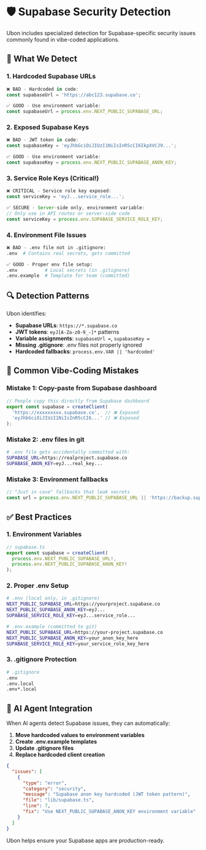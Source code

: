 # 🛡️ Supabase Security Detection

Ubon includes specialized detection for Supabase-specific security issues commonly found in vibe-coded applications.

## 🎯 What We Detect

### 1. Hardcoded Supabase URLs
```typescript
❌ BAD - Hardcoded in code:
const supabaseUrl = 'https://abc123.supabase.co';

✅ GOOD - Use environment variable:
const supabaseUrl = process.env.NEXT_PUBLIC_SUPABASE_URL;
```

### 2. Exposed Supabase Keys
```typescript
❌ BAD - JWT token in code:
const supabaseKey = 'eyJhbGciOiJIUzI1NiIsInR5cCI6IkpXVCJ9...';

✅ GOOD - Use environment variable:
const supabaseKey = process.env.NEXT_PUBLIC_SUPABASE_ANON_KEY;
```

### 3. Service Role Keys (Critical!)
```typescript
❌ CRITICAL - Service role key exposed:
const serviceKey = 'eyJ...service_role...';

✅ SECURE - Server-side only, environment variable:
// Only use in API routes or server-side code
const serviceKey = process.env.SUPABASE_SERVICE_ROLE_KEY;
```

### 4. Environment File Issues
```bash
❌ BAD - .env file not in .gitignore:
.env  # Contains real secrets, gets committed

✅ GOOD - Proper env file setup:
.env          # Local secrets (in .gitignore)
.env.example  # Template for team (committed)
```

## 🔍 Detection Patterns

Ubon identifies:
- **Supabase URLs**: `https://*.supabase.co`
- **JWT tokens**: `eyJ[A-Za-z0-9_-]*` patterns
- **Variable assignments**: `supabaseUrl =`, `supabaseKey =`
- **Missing .gitignore**: .env files not properly ignored
- **Hardcoded fallbacks**: `process.env.VAR || 'hardcoded'`

## 🚨 Common Vibe-Coding Mistakes

### Mistake 1: Copy-paste from Supabase dashboard
```typescript
// People copy this directly from Supabase dashboard
export const supabase = createClient(
  'https://xxxxxxxxx.supabase.co',  // ❌ Exposed
  'eyJhbGciOiJIUzI1NiIsInR5cCI6...' // ❌ Exposed
);
```

### Mistake 2: .env files in git
```bash
# .env file gets accidentally committed with:
SUPABASE_URL=https://realproject.supabase.co
SUPABASE_ANON_KEY=eyJ...real_key...
```

### Mistake 3: Environment fallbacks
```typescript
// "Just in case" fallbacks that leak secrets
const url = process.env.NEXT_PUBLIC_SUPABASE_URL || 'https://backup.supabase.co';
```

## ✅ Best Practices

### 1. Environment Variables
```typescript
// supabase.ts
export const supabase = createClient(
  process.env.NEXT_PUBLIC_SUPABASE_URL!,
  process.env.NEXT_PUBLIC_SUPABASE_ANON_KEY!
);
```

### 2. Proper .env Setup
```bash
# .env (local only, in .gitignore)
NEXT_PUBLIC_SUPABASE_URL=https://yourproject.supabase.co
NEXT_PUBLIC_SUPABASE_ANON_KEY=eyJ...
SUPABASE_SERVICE_ROLE_KEY=eyJ...service_role...

# .env.example (committed to git)
NEXT_PUBLIC_SUPABASE_URL=https://your-project.supabase.co
NEXT_PUBLIC_SUPABASE_ANON_KEY=your_anon_key_here
SUPABASE_SERVICE_ROLE_KEY=your_service_role_key_here
```

### 3. .gitignore Protection
```bash
# .gitignore
.env
.env.local
.env*.local
```

## 🤖 AI Agent Integration

When AI agents detect Supabase issues, they can automatically:

1. **Move hardcoded values to environment variables**
2. **Create .env.example templates**
3. **Update .gitignore files** 
4. **Replace hardcoded client creation**

```json
{
  "issues": [
    {
      "type": "error",
      "category": "security",
      "message": "Supabase anon key hardcoded (JWT token pattern)",
      "file": "lib/supabase.ts",
      "line": 7,
      "fix": "Use NEXT_PUBLIC_SUPABASE_ANON_KEY environment variable"
    }
  ]
}
```

Ubon helps ensure your Supabase apps are production-ready.